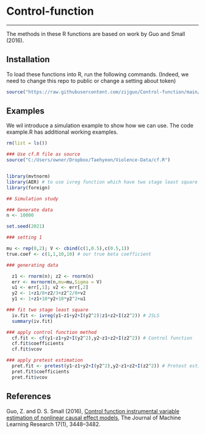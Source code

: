 # Control-function
--------------------
The methods in these R functions are based on work by Guo and Small (2016).

## Installation
To load these functions into R, run the following commands. (Indeed, we need to change this repo to public or change a setting about token)

```R
source("https://raw.githubusercontent.com/zijguo/Control-function/main/cf.R")
```

## Examples
We wil introduce a simulation example to show how we can use. The code example.R has additional working examples.

```R
rm(list = ls())

### Use cf.R file as source
source("C:/Users/owner/Dropbox/Taehyeon/Violence-Data/cf.R")


library(mvtnorm)
library(AER) # to use ivreg function which have two stage least square
library(foreign)

## Simulation study

### Generate data
n <- 10000

set.seed(2021)

### setting 1

mu <- rep(0,2); V <- cbind(c(1,0.5),c(0.5,1))
true.coef <- c(1,1,10,10) # our true beta coefficient

### generating data

  z1 <- rnorm(n); z2 <- rnorm(n)
  err <- mvrnorm(n,mu=mu,Sigma = V)
  u1 <- err[,1]; v2 <- err[,2]
  y2 <- 1+z1/8+z2/3+z2^2/8+v2
  y1 <- 1+z1+10*y2+10*y2^2+u1

### fit two stage least square
  iv.fit <- ivreg(y1~z1+y2+I(y2^2)|z1+z2+I(z2^2)) # 2SLS
  summary(iv.fit)

### apply control function method
  cf.fit <- cf(y1~z1+y2+I(y2^2),y2~z1+z2+I(z2^2)) # Control function
  cf.fit$coefficients
  cf.fit$vcov

### apply pretest estimation
  pret.fit <- pretest(y1~z1+y2+I(y2^2),y2~z1+z2+I(z2^2)) # Pretest estimator
  pret.fit$coefficients
  pret.fit$vcov
```
## References
Guo, Z. and D. S. Small (2016), [Control function instrumental variable estimation of nonlinear
causal effect models](https://www.jmlr.org/papers/volume17/14-379/14-379.pdf), The Journal of Machine Learning Research 17(1), 3448–3482.
